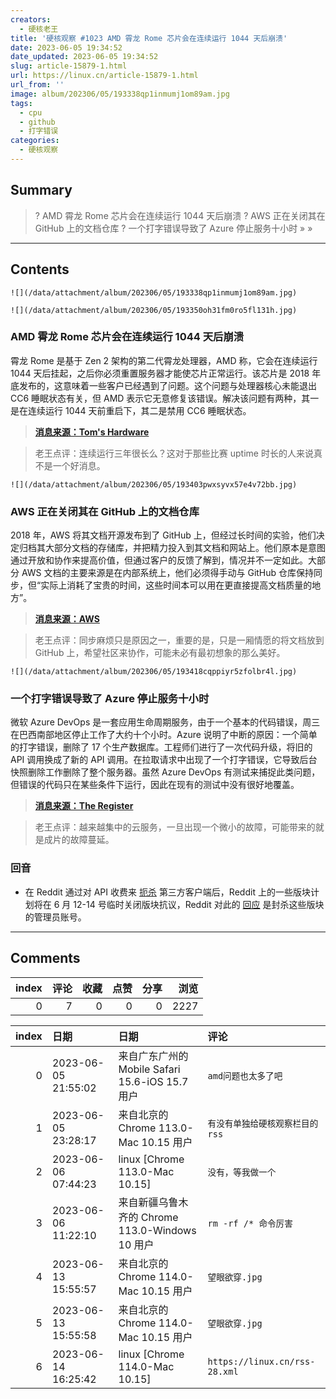 ```yaml
---
creators:
  - 硬核老王
title: '硬核观察 #1023 AMD 霄龙 Rome 芯片会在连续运行 1044 天后崩溃'
date: 2023-06-05 19:34:52
date_updated: 2023-06-05 19:34:52
slug: article-15879-1.html
url: https://linux.cn/article-15879-1.html
url_from: ''
image: album/202306/05/193338qp1inmumj1om89am.jpg
tags:
  - cpu
  - github
  - 打字错误
categories:
  - 硬核观察
---
```


## Summary

> ? AMD 霄龙 Rome 芯片会在连续运行 1044 天后崩溃
> ? AWS 正在关闭其在 GitHub 上的文档仓库
> ? 一个打字错误导致了 Azure 停止服务十小时
> » 
> »

***

<!-- more -->

## Contents

`![](/data/attachment/album/202306/05/193338qp1inmumj1om89am.jpg)`

`![](/data/attachment/album/202306/05/193350oh31fm0ro5fl131h.jpg)`

### AMD 霄龙 Rome 芯片会在连续运行 1044 天后崩溃

霄龙 Rome 是基于 Zen 2 架构的第二代霄龙处理器，AMD 称，它会在连续运行 1044 天后挂起，之后你必须重置服务器才能使芯片正常运行。该芯片是 2018 年底发布的，这意味着一些客户已经遇到了问题。这个问题与处理器核心未能退出 CC6 睡眠状态有关，但 AMD 表示它无意修复该错误。解决该问题有两种，其一是在连续运行 1044 天前重启下，其二是禁用 CC6 睡眠状态。

> 
> **[消息来源：Tom's Hardware](https://www.tomshardware.com/news/amds-epyc-rome-chips-could-hang-after-1044-days-of-uptime)**
> 
> 
> 

> 
> 老王点评：连续运行三年很长么？这对于那些比赛 uptime 时长的人来说真不是一个好消息。
> 
> 
> 

`![](/data/attachment/album/202306/05/193403pwxsyvx57e4v72bb.jpg)`

### AWS 正在关闭其在 GitHub 上的文档仓库

2018 年，AWS 将其文档开源发布到了 GitHub 上，但经过长时间的实验，他们决定归档其大部分文档的存储库，并把精力投入到其文档和网站上。他们原本是意图通过开放和协作来提高价值，但通过客户的反馈了解到，情况并不一定如此。大部分 AWS 文档的主要来源是在内部系统上，他们必须得手动与 GitHub 仓库保持同步，但“实际上消耗了宝贵的时间，这些时间本可以用在更直接提高文档质量的地方”。

> 
> **[消息来源：AWS](https://aws.amazon.com/cn/blogs/aws/retiring-the-aws-documentation-on-github/)**
> 
> 
> 

> 
> 老王点评：同步麻烦只是原因之一，重要的是，只是一厢情愿的将文档放到 GitHub 上，希望社区来协作，可能未必有最初想象的那么美好。
> 
> 
> 

`![](/data/attachment/album/202306/05/193418cqppiyr5zfolbr4l.jpg)`

### 一个打字错误导致了 Azure 停止服务十小时

微软 Azure DevOps 是一套应用生命周期服务，由于一个基本的代码错误，周三在巴西南部地区停止工作了大约十个小时。Azure 说明了中断的原因：一个简单的打字错误，删除了 17 个生产数据库。工程师们进行了一次代码升级，将旧的 API 调用换成了新的 API 调用。在拉取请求中出现了一个打字错误，它导致后台快照删除工作删除了整个服务器。虽然 Azure DevOps 有测试来捕捉此类问题，但错误的代码只在某些条件下运行，因此在现有的测试中没有很好地覆盖。

> 
> **[消息来源：The Register](https://www.theregister.com/2023/06/03/microsoft_azure_outage_brazil)**
> 
> 
> 

> 
> 老王点评：越来越集中的云服务，一旦出现一个微小的故障，可能带来的就是成片的故障蔓延。
> 
> 
> 

### 回音

* 在 Reddit 通过对 API 收费来 [扼杀](https://linux.cn/article-15871-1.html) 第三方客户端后，Reddit 上的一些版块计划将在 6 月 12-14 号临时关闭版块抗议，Reddit 对此的 [回应](https://news.ycombinator.com/item?id=36192312) 是封杀这些版块的管理员账号。

***

## Comments


|   index |   评论 |   收藏 |   点赞 |   分享 |   浏览 |
|--------:|-------:|-------:|-------:|-------:|-------:|
|       0 |      7 |      0 |      0 |      0 |   2227 |

|   index | 日期                | 日期                                            | 评论                            |
|--------:|:--------------------|:------------------------------------------------|:--------------------------------|
|       0 | 2023-06-05 21:55:02 | 来自广东广州的 Mobile Safari 15.6-iOS 15.7 用户 | `amd问题也太多了吧`             |
|       1 | 2023-06-05 23:28:17 | 来自北京的 Chrome 113.0-Mac 10.15 用户          | `有没有单独给硬核观察栏目的rss` |
|       2 | 2023-06-06 07:44:23 | linux [Chrome 113.0-Mac 10.15]                  | `没有，等我做一个`              |
|       3 | 2023-06-06 11:22:10 | 来自新疆乌鲁木齐的 Chrome 113.0-Windows 10 用户 | `rm -rf /* 命令厉害`            |
|       4 | 2023-06-13 15:55:57 | 来自北京的 Chrome 114.0-Mac 10.15 用户          | `望眼欲穿.jpg`                  |
|       5 | 2023-06-13 15:55:58 | 来自北京的 Chrome 114.0-Mac 10.15 用户          | `望眼欲穿.jpg`                  |
|       6 | 2023-06-14 16:25:42 | linux [Chrome 114.0-Mac 10.15]                  | `https://linux.cn/rss-28.xml`   |
